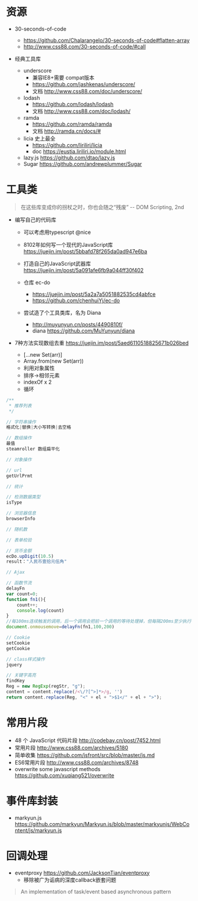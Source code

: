 # 资源

- 30-seconds-of-code

  - <https://github.com/Chalarangelo/30-seconds-of-code#flatten-array>
  - <http://www.css88.com/30-seconds-of-code/#call>

- 经典工具库

  - underscore
    - 兼容IE8+需要 compat版本
    - https://github.com/jashkenas/underscore/
    - 文档 http://www.css88.com/doc/underscore/
  - lodash 
    - <https://github.com/lodash/lodash>
    - 文档 http://www.css88.com/doc/lodash/
  - ramda 
    - <https://github.com/ramda/ramda>
    - 文档 http://ramda.cn/docs/#
  - licia 史上最全 
    - <https://github.com/liriliri/licia>
    - doc https://eustia.liriliri.io/module.html
  - lazy.js https://github.com/dtao/lazy.js
  - Sugar https://github.com/andrewplummer/Sugar


# 工具类

> 在这些库变成你的拐杖之时，你也会随之“残废” -- DOM Scripting, 2nd


- 编写自己的代码库

  - 可以考虑用typescript @nice
  - 8102年如何写一个现代的JavaScript库 https://juejin.im/post/5bbafd78f265da0ad947e6ba
  - 打造自己的JavaScript武器库 <https://juejin.im/post/5a091afe6fb9a044ff30f402>
  - 仓库 ec-do

    - <https://juejin.im/post/5a2a7a5051882535cd4abfce>
    - <https://github.com/chenhuiYj/ec-do>

  - 尝试造了个工具类库，名为 Diana
    - <http://muyunyun.cn/posts/4490810f/>
    - diana <https://github.com/MuYunyun/diana>

- 7种方法实现数组去重 https://juejin.im/post/5aed6110518825671b026bed
  - [...new Set(arr)]
  - Array.from(new Set(arr))
  - 利用对象属性
  - 排序->相邻元素
  - indexOf x 2
  - 循环

```javascript
/**
 * 推荐列表
 */

// 字符串操作 
格式化|替换|大小写转换|去空格

// 数组操作 
最值
steamroller 数组扁平化

// 对象操作

// url
getUrlPrmt

// 统计

// 检测数据类型
isType

// 浏览器信息
browserInfo

// 随机数

// 表单校验

// 货币金额
ecDo.upDigit(10.5)
result："人民币壹拾元伍角"

// Ajax

// 函数节流
delayFn
var count=0;
function fn1(){
    count++;
    console.log(count)
}
//每100ms连续触发的调用，后一个调用会把前一个调用的等待处理掉，但每隔200ms至少执行一次
document.onmousemove=delayFn(fn1,100,200)

// Cookie
setCookie
getCookie

// class样式操作 
jquery

// 关键字高亮
findKey
Reg = new RegExp(regStr, "g");
content = content.replace(/<\/?[^>]*>/g, '')
return content.replace(Reg, "<" + el + ">$1</" + el + ">");
```

# 常用片段

- 48 个 JavaScript 代码片段 <http://codebay.cn/post/7452.html>
- 常用片段 <http://www.css88.com/archives/5180>
- 简单收集 <https://github.com/jsfront/src/blob/master/js.md>
- ES6常用片段 <http://www.css88.com/archives/8748>
- overwrite some javascript methods <https://github.com/xuqiang521/overwrite>


# 事件库封装

- markyun.js https://github.com/markyun/Markyun.js/blob/master/markyunjs/WebContent/js/markyun.js

# 回调处理

- eventproxy https://github.com/JacksonTian/eventproxy 
  - 移除被广为诟病的深度callback嵌套问题

> An implementation of task/event based asynchronous pattern
